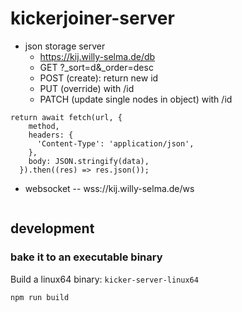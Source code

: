 # kickerjoiner-server

- json storage server
  - https://kij.willy-selma.de/db
  - GET ?_sort=d&_order=desc
  - POST (create): return new id
  - PUT (override) with /id
  - PATCH (update single nodes in object) with /id
```
return await fetch(url, {
    method,
    headers: {
      'Content-Type': 'application/json',
    },
    body: JSON.stringify(data),
  }).then((res) => res.json());
```
- websocket
-- wss://kij.willy-selma.de/ws
```

```

## development

### bake it to an executable binary

Build a linux64 binary: `kicker-server-linux64`
````bash
npm run build
````
